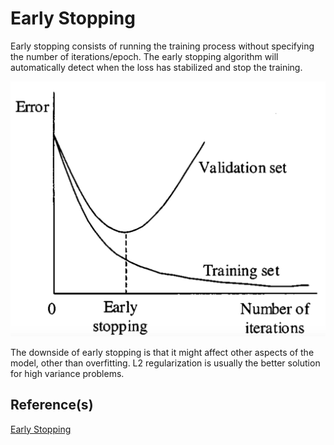 # Early Stopping

Early stopping consists of running the training process without specifying the number of iterations/epoch. The early stopping algorithm
will automatically detect when the loss has stabilized and stop the training.

![early](../assets/EarlyStopping.png)

The downside of early stopping is that it might affect other aspects of the model, other than overfitting. L2 regularization
is usually the better solution for high variance problems.

## Reference(s)
[Early Stopping](https://machinelearningmastery.com/early-stopping-to-avoid-overtraining-neural-network-models/)